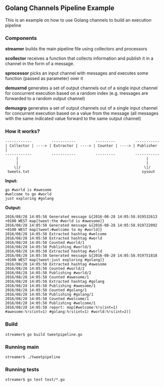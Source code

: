 ## Golang Channels Pipeline Example

This is an example on how to use Golang channels to build an execution pipeline

### Components
**streamer** builds the main pipeline file using collectors and processors

**scollector** receives a function that collects information and publish it in a channel in the form of a message.

**sprocessor** picks an input channel with messages and executes some function (passed as parameter) over it

**demuxrnd** generates a set of output channels out of a single input channel for concurrent execution based on a random index (e.g. messages are forwarded to a random output channel)

**demuxgrp** generates a set of output channels out of a single input channel for concurrent execution based on a value from the message (all messages with the same indicated value forward to the same output channel)

### How it works?

    ------------         -----------         ---------         -----------
    | Collector | ----> | Extractor | ----> | Counter | ----> | Publisher |
    ------------         -----------         ---------         -----------
         |                                                          |
         |                                                          |
        \|/                                                        \|/
     tweets.txt                                                   sysout


**Input:**

    go #world is #awesome
    #welcome to go #world
    just exploring #golang

**Output:**

    2016/08/28 14:05:58 Generated message &{2016-08-28 14:05:58.919532613 +0100 WEST map[tweet:the #world is #awesome]}
    2016/08/28 14:05:58 Generated message &{2016-08-28 14:05:58.919722092 +0100 WEST map[tweet:#welcome to my #world]}
    2016/08/28 14:05:58 Extracted hashtag #welcome
    2016/08/28 14:05:58 Extracted hashtag #world
    2016/08/28 14:05:58 Counted #world/1
    2016/08/28 14:05:58 Publishing #world/1
    2016/08/28 14:05:58 Extracted hashtag #world
    2016/08/28 14:05:58 Generated message &{2016-08-28 14:05:58.919751818 +0100 WEST map[tweet:just exploring #golang]}
    2016/08/28 14:05:58 Extracted hashtag #awesome
    2016/08/28 14:05:58 Counted #world/2
    2016/08/28 14:05:58 Publishing #world/2
    2016/08/28 14:05:58 Counted #awesome/1
    2016/08/28 14:05:58 Extracted hashtag #golang
    2016/08/28 14:05:58 Publishing #awesome/1
    2016/08/28 14:05:58 Counted #golang/1
    2016/08/28 14:05:58 Publishing #golang/1
    2016/08/28 14:05:58 Counted #welcome/1
    2016/08/28 14:05:58 Publishing #welcome/1
    2016/08/28 14:05:58 report: map[#welcome:%!s(int=1) #awesome:%!s(int=1) #golang:%!s(int=1) #world:%!s(int=2)]

### Build
    streamer$ go build tweetpipeline.go

### Running main
    streamer$ ./tweetpipeline

### Running tests
    streamer$ go test test/*.go
